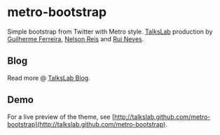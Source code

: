 metro-bootstrap
===============

Simple bootstrap from Twitter with Metro style.
[TalksLab](http://talkslab.com) production by [Guilherme Ferreira](http://twitter.com/gsferreira), [Nelson Reis](http://twitter.com/nelsonreis) and [Rui Neves](http://twitter.com/ruimlneves).



Blog
----

Read more @ [TalksLab Blog](http://talkslab.com/blog).


Demo
----

For a live preview of the theme, see [http://talkslab.github.com/metro-bootstrap](http://talkslab.github.com/metro-bootstrap).

